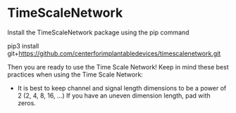 # TimeScaleNetwork

Install the TimeScaleNetwork package using the pip command

pip3 install git+https://github.com/centerforimplantabledevices/timescalenetwork.git

Then you are ready to use the Time Scale Network! Keep in mind these best practices when using the Time Scale Network:

* It is best to keep channel and signal length dimensions to be a power of 2 (2, 4, 8, 16, ...)
  If you have an uneven dimension length, pad with zeros.

